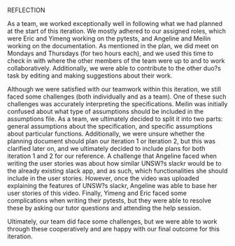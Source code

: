 REFLECTION

As a team, we worked exceptionally well in following what we had planned at the start of this iteration. We mostly adhered to our assigned roles, which were Eric and Yimeng working on the pytests, and Angeline and Meilin working on the documentation. As mentioned in the plan, we did meet on Mondays and Thursdays (for two hours each), and we used this time to check in with where the other members of the team were up to and to work collaboratively. Additionally, we were able to contribute to the other duo?s task by editing and making suggestions about their work.

Although we were satisfied with our teamwork within this iteration, we still faced some challenges (both individually and as a team). One of these such challenges was accurately interpreting the specifications. Meilin was initially confused about what type of assumptions should be included in the assumptions file. As a team, we ultimately decided to split it into two parts: general assumptions about the specification, and specific assumptions about particular functions. Additionally, we were unsure whether the planning document should plan our iteration 1 or iteration 2, but this was clarified later on, and we ultimately decided to include plans for both iteration 1 and 2 for our reference. A challenge that Angeline faced when writing the user stories was about how similar UNSW?s slackr would be to the already existing slack app, and as such, which functionalities she should include in the user stories. However, once the video was uploaded explaining the features of UNSW?s slackr, Angeline was able to base her user stories of this video. Finally, Yimeng and Eric faced some complications when writing their pytests, but they were able to resolve these by asking our tutor questions and attending the help session.

Ultimately, our team did face some challenges, but we were able to work through these cooperatively and are happy with our final outcome for this iteration.

